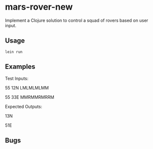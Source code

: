 # mars-rover-new

Implement a Clojure solution to control a squad of rovers based on user input. 

## Usage

```
lein run
```

## Examples

Test Inputs:

55
12N
LMLMLMLMM

55
33E 
MMRMMRMRRM

Expected Outputs: 

13N

51E

## Bugs

